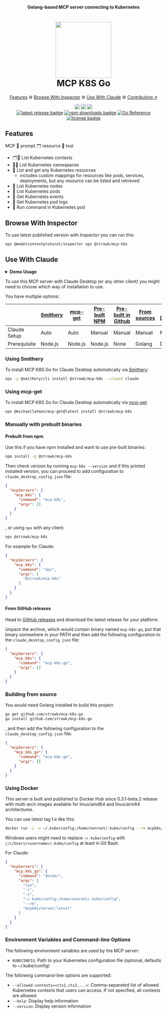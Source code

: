 <h4 align="center">Golang-based MCP server connecting to Kubernetes</h4>

<h1 align="center">
   <img src="docs/images/logo.png" width="180"/>
   <br/>
   MCP K8S Go
</h1>

<p align="center">
  <a href="#features">Features</a> ⚙
  <a href="#browse-with-inspector">Browse With Inspector</a> ⚙
  <a href="#use-with-claude">Use With Claude</a> ⚙
  <a href="https://github.com/strowk/mcp-k8s-go/blob/main/CONTRIBUTING.md">Contributing ↗</a>
</p>

<p align="center">
    <a href="https://github.com/strowk/mcp-k8s-go/actions/workflows/dependabot/dependabot-updates"><img src="https://github.com/strowk/mcp-k8s-go/actions/workflows/dependabot/dependabot-updates/badge.svg"></a>
    <a href="https://github.com/strowk/mcp-k8s-go/actions/workflows/test.yaml"><img src="https://github.com/strowk/mcp-k8s-go/actions/workflows/test.yaml/badge.svg"></a>
	  <a href="https://github.com/strowk/mcp-k8s-go/actions/workflows/golangci-lint.yaml"><img src="https://github.com/strowk/mcp-k8s-go/actions/workflows/golangci-lint.yaml/badge.svg"/></a>
    <br/>
    <a href="https://github.com/strowk/mcp-k8s-go/releases/latest"><img src="https://img.shields.io/github/v/release/strowk/mcp-k8s-go?logo=github&color=22ff22" alt="latest release badge"></a>
    <a href="https://www.npmjs.com/package/@strowk/mcp-k8s"><img src="https://img.shields.io/npm/dw/@strowk/mcp-k8s?label=NPM downloads" alt="npm downloads badge"></a>
    <a href="https://goreportcard.com/report/github.com/strowk/mcp-k8s-go"><img src="https://goreportcard.com/badge/github.com/strowk/mcp-k8s-go" alt="Go Reference"></a>
    <a href="https://github.com/strowk/mcp-k8s-go/blob/main/LICENSE"><img src="https://img.shields.io/github/license/strowk/mcp-k8s-go" alt="license badge"></a>
</p>

## Features

MCP 💬 prompt 🗂️ resource 🤖 tool 

- 🗂️🤖 List Kubernetes contexts
- 💬🤖 List Kubernetes namespaces
- 🤖 List and get any Kubernetes resources
  - includes custom mappings for resources like pods, services, deployments, but any resource can be listed and retrieved
- 🤖 List Kubernetes nodes
- 💬 List Kubernetes pods
- 🤖 Get Kubernetes events
- 🤖 Get Kubernetes pod logs
- 🤖 Run command in Kubernetes pod

## Browse With Inspector

To use latest published version with Inspector you can run this:

```bash
npx @modelcontextprotocol/inspector npx @strowk/mcp-k8s
```

## Use With Claude

<details><summary><b>
Demo Usage
</b></summary>

Following chat with Claude Desktop demonstrates how it looks when selected particular context as a resource and then asked to check pod logs for errors in kube-system namespace:

![Claude Desktop](docs/images/claude-desktop-logs.png)

</details>

To use this MCP server with Claude Desktop (or any other client) you might need to choose which way of installation to use.

You have multiple options:

|              | <a href="#using-smithery">Smithery</a> | <a href="#using-mcp-get">mcp-get</a> | <a href="#prebuilt-from-npm">Pre-built NPM</a> | <a href="#from-github-releases">Pre-built in Github</a> | <a href="#building-from-source">From sources</a> | <a href="#using-docker">Using Docker</a> |
| ------------ | -------------------------------------- | ------------------------------------ | ---------------------------------------------- | ------------------------------------------------------- | ------------------------------------------------ | ---------------------------------------- |
| Claude Setup | Auto                                   | Auto                                 | Manual                                         | Manual                                                  | Manual                                           | Manual                                   |
| Prerequisite | Node.js                                | Node.js                              | Node.js                                        | None                                                    | Golang                                           | Docker                                   |

### Using Smithery

To install MCP K8S Go for Claude Desktop automatically via [Smithery](https://smithery.ai/server/@strowk/mcp-k8s):

```bash
npx -y @smithery/cli install @strowk/mcp-k8s --client claude
```

### Using mcp-get

To install MCP K8S Go for Claude Desktop automatically via [mcp-get](https://mcp-get.com/packages/%40strowk%2Fmcp-k8s):

```bash
npx @michaellatman/mcp-get@latest install @strowk/mcp-k8s
```

### Manually with prebuilt binaries

#### Prebuilt from npm

Use this if you have npm installed and want to use pre-built binaries:

```bash
npm install -g @strowk/mcp-k8s
```

Then check version by running `mcp-k8s --version` and if this printed installed version, you can proceed to add configuration to `claude_desktop_config.json` file:

```json
{
  "mcpServers": {
    "mcp_k8s": {
      "command": "mcp-k8s",
      "args": []
    }
  }
}
```

, or using `npx` with any client:

```bash
npx @strowk/mcp-k8s
```

For example for Claude:

```json
{
  "mcpServers": {
    "mcp_k8s": {
      "command": "npx",
      "args": [
        "@strowk/mcp-k8s"
      ]
    }
  }
}
```

#### From GitHub releases

Head to [GitHub releases](https://github.com/strowk/mcp-k8s-go/releases) and download the latest release for your platform.

Unpack the archive, which would contain binary named `mcp-k8s-go`, put that binary somewhere in your PATH and then add the following configuration to the `claude_desktop_config.json` file:

```json
{
  "mcpServers": {
    "mcp_k8s": {
      "command": "mcp-k8s-go",
      "args": []
    }
  }
}
```

### Building from source

You would need Golang installed to build this project:

```bash
go get github.com/strowk/mcp-k8s-go
go install github.com/strowk/mcp-k8s-go
```

, and then add the following configuration to the `claude_desktop_config.json` file:

```json
{
  "mcpServers": {
    "mcp_k8s_go": {
      "command": "mcp-k8s-go",
      "args": []
    }
  }
}
```

### Using Docker

This server is built and published to Docker Hub since 0.3.1-beta.2 release with multi-arch images available for linux/amd64 and linux/arm64 architectures.

You can use latest tag f.e like this:

```bash
docker run -i -v ~/.kube/config:/home/nonroot/.kube/config --rm mcpk8s/server:latest
```

Windows users might need to replace `~/.kube/config` with `//c/Users/<username>/.kube/config` at least in Git Bash.

For Claude:

```json
{
  "mcpServers": {
    "mcp_k8s_go": {
      "command": "docker",
      "args": [
        "run",
        "-i",
        "-v",
        "~/.kube/config:/home/nonroot/.kube/config",
        "--rm",
        "mcpk8s/server:latest"
      ]
    }
  }
}
```

### Environment Variables and Command-line Options

The following environment variables are used by the MCP server:

- `KUBECONFIG`: Path to your Kubernetes configuration file (optional, defaults to ~/.kube/config)

The following command-line options are supported:

- `--allowed-contexts=<ctx1,ctx2,...>`: Comma-separated list of allowed Kubernetes contexts that users can access. If not specified, all contexts are allowed.
- `--help`: Display help information
- `--version`: Display version information
